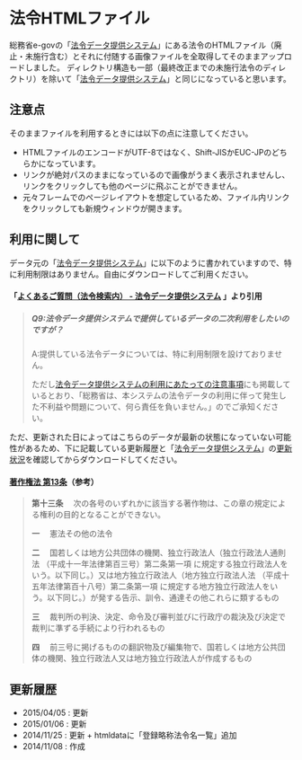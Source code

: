 # 法令HTMLファイル

総務省e-govの「[法令データ提供システム][lawjp]」にある法令のHTMLファイル（廃止・未施行含む）とそれに付随する画像ファイルを全取得してそのままアップロードしました。
ディレクトリ構造も一部（最終改正までの未施行法令のディレクトリ）を除いて「[法令データ提供システム][lawjp]」と同じになっていると思います。

## 注意点

そのままファイルを利用するときには以下の点に注意してください。

* HTMLファイルのエンコードがUTF-8ではなく、Shift-JISかEUC-JPのどちらかになっています。
* リンクが絶対パスのままになっているので画像がうまく表示されませんし、リンクをクリックしても他のページに飛ぶことができません。
* 元々フレームでのページレイアウトを想定しているため、ファイル内リンクをクリックしても新規ウィンドウが開きます。

## 利用に関して

データ元の「[法令データ提供システム][lawjp]」に以下のように書かれていますので、特に利用制限はありません。自由にダウンロードしてご利用ください。

#### 「[よくあるご質問（法令検索内） - 法令データ提供システム](http://www.e-gov.go.jp/law/faq_a.html) 」より引用

> ##### Q9:法令データ提供システムで提供しているデータの二次利用をしたいのですが？
>
> A:提供している法令データについては、特に利用制限を設けておりません。
>
> ただし[法令データ提供システムの利用にあたっての注意事項](http://law.e-gov.go.jp/cgi-bin/idxsearch.cgi)にも掲載しているとおり、「総務省は、本システムの法令データの利用に伴って発生した不利益や問題について、何ら責任を負いません。」のでご承知ください。

ただ、更新された日によってはこちらのデータが最新の状態になっていない可能性があるため、下に記載している更新履歴と「[法令データ提供システム][lawjp]」の[更新状況](http://law.e-gov.go.jp/announce.html)を確認してからダウンロードしてください。

#### [著作権法 第13条](http://law.e-gov.go.jp/htmldata/S45/S45HO048.html#1000000000000000000000000000000000000000000000001300000000000000000000000000000)（参考）

> **第十三条** 　次の各号のいずれかに該当する著作物は、この章の規定による権利の目的となることができない。
>
> **一** 　憲法その他の法令
>
> **二** 　国若しくは地方公共団体の機関、独立行政法人（独立行政法人通則法 （平成十一年法律第百三号）第二条第一項 に規定する独立行政法人をいう。以下同じ。）又は地方独立行政法人（地方独立行政法人法 （平成十五年法律第百十八号）第二条第一項 に規定する地方独立行政法人をいう。以下同じ。）が発する告示、訓令、通達その他これらに類するもの
>
> **三** 　裁判所の判決、決定、命令及び審判並びに行政庁の裁決及び決定で裁判に準ずる手続により行われるもの
>
> **四** 　前三号に掲げるものの翻訳物及び編集物で、国若しくは地方公共団体の機関、独立行政法人又は地方独立行政法人が作成するもの

## 更新履歴

* 2015/04/05 : 更新
* 2015/01/06 : 更新
* 2014/11/25 : 更新 + htmldataに「登録略称法令名一覧」追加
* 2014/11/08 : 作成

[lawjp]:http://law.e-gov.go.jp/cgi-bin/idxsearch.cgi
